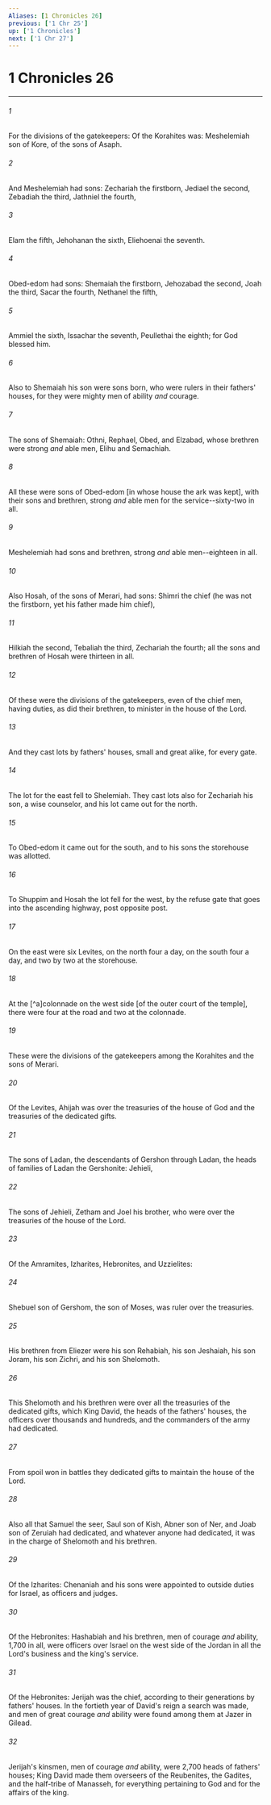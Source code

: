 ```yaml
---
Aliases: [1 Chronicles 26]
previous: ['1 Chr 25']
up: ['1 Chronicles']
next: ['1 Chr 27']
---
```

# 1 Chronicles 26

***














###### 1 






For the divisions of the gatekeepers: Of the Korahites was: Meshelemiah son of Kore, of the sons of Asaph. 













###### 2 






And Meshelemiah had sons: Zechariah the firstborn, Jediael the second, Zebadiah the third, Jathniel the fourth, 













###### 3 






Elam the fifth, Jehohanan the sixth, Eliehoenai the seventh. 













###### 4 






Obed-edom had sons: Shemaiah the firstborn, Jehozabad the second, Joah the third, Sacar the fourth, Nethanel the fifth, 













###### 5 






Ammiel the sixth, Issachar the seventh, Peullethai the eighth; for God blessed him. 













###### 6 






Also to Shemaiah his son were sons born, who were rulers in their fathers' houses, for they were mighty men of ability _and_ courage. 













###### 7 






The sons of Shemaiah: Othni, Rephael, Obed, and Elzabad, whose brethren were strong _and_ able men, Elihu and Semachiah. 













###### 8 






All these were sons of Obed-edom [in whose house the ark was kept], with their sons and brethren, strong _and_ able men for the service--sixty-two in all. 













###### 9 






Meshelemiah had sons and brethren, strong _and_ able men--eighteen in all. 













###### 10 






Also Hosah, of the sons of Merari, had sons: Shimri the chief (he was not the firstborn, yet his father made him chief), 













###### 11 






Hilkiah the second, Tebaliah the third, Zechariah the fourth; all the sons and brethren of Hosah were thirteen in all. 













###### 12 






Of these were the divisions of the gatekeepers, even of the chief men, having duties, as did their brethren, to minister in the house of the Lord. 













###### 13 






And they cast lots by fathers' houses, small and great alike, for every gate. 













###### 14 






The lot for the east fell to Shelemiah. They cast lots also for Zechariah his son, a wise counselor, and his lot came out for the north. 













###### 15 






To Obed-edom it came out for the south, and to his sons the storehouse was allotted. 













###### 16 






To Shuppim and Hosah the lot fell for the west, by the refuse gate that goes into the ascending highway, post opposite post. 













###### 17 






On the east were six Levites, on the north four a day, on the south four a day, and two by two at the storehouse. 













###### 18 






At the [^a]colonnade on the west side [of the outer court of the temple], there were four at the road and two at the colonnade. 













###### 19 






These were the divisions of the gatekeepers among the Korahites and the sons of Merari. 













###### 20 






Of the Levites, Ahijah was over the treasuries of the house of God and the treasuries of the dedicated gifts. 













###### 21 






The sons of Ladan, the descendants of Gershon through Ladan, the heads of families of Ladan the Gershonite: Jehieli, 













###### 22 






The sons of Jehieli, Zetham and Joel his brother, who were over the treasuries of the house of the Lord. 













###### 23 






Of the Amramites, Izharites, Hebronites, and Uzzielites: 













###### 24 






Shebuel son of Gershom, the son of Moses, was ruler over the treasuries. 













###### 25 






His brethren from Eliezer were his son Rehabiah, his son Jeshaiah, his son Joram, his son Zichri, and his son Shelomoth. 













###### 26 






This Shelomoth and his brethren were over all the treasuries of the dedicated gifts, which King David, the heads of the fathers' houses, the officers over thousands and hundreds, and the commanders of the army had dedicated. 













###### 27 






From spoil won in battles they dedicated gifts to maintain the house of the Lord. 













###### 28 






Also all that Samuel the seer, Saul son of Kish, Abner son of Ner, and Joab son of Zeruiah had dedicated, and whatever anyone had dedicated, it was in the charge of Shelomoth and his brethren. 













###### 29 






Of the Izharites: Chenaniah and his sons were appointed to outside duties for Israel, as officers and judges. 













###### 30 






Of the Hebronites: Hashabiah and his brethren, men of courage _and_ ability, 1,700 in all, were officers over Israel on the west side of the Jordan in all the Lord's business and the king's service. 













###### 31 






Of the Hebronites: Jerijah was the chief, according to their generations by fathers' houses. In the fortieth year of David's reign a search was made, and men of great courage _and_ ability were found among them at Jazer in Gilead. 













###### 32 






Jerijah's kinsmen, men of courage _and_ ability, were 2,700 heads of fathers' houses; King David made them overseers of the Reubenites, the Gadites, and the half-tribe of Manasseh, for everything pertaining to God and for the affairs of the king.
